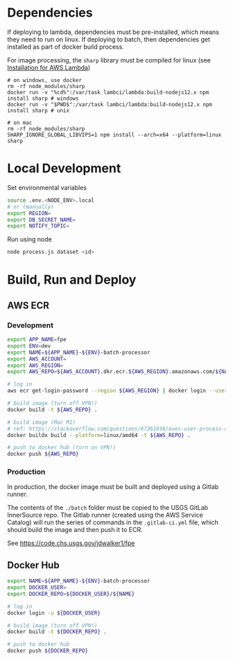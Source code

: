 # Dependencies

If deploying to lambda, dependencies must be pre-installed, which means they need to run on linux. If deploying to batch, then dependencies get installed as part of docker build process.

For image processing, the `sharp` library must be compiled for linux (see [Installation for AWS Lambda](https://sharp.pixelplumbing.com/install#aws-lambda))

```
# on windows, use docker
rm -rf node_modules/sharp
docker run -v "%cd%":/var/task lambci/lambda:build-nodejs12.x npm install sharp # windows
docker run -v "$PWD$":/var/task lambci/lambda:build-nodejs12.x npm install sharp # unix

# on mac
rm -rf node_modules/sharp
SHARP_IGNORE_GLOBAL_LIBVIPS=1 npm install --arch=x64 --platform=linux sharp
```

# Local Development

Set environmental variables

```sh
source .env.<NODE_ENV>.local
# or (manually)
export REGION=
export DB_SECRET_NAME=
export NOTIFY_TOPIC=
```

Run using node

```sh
node process.js dataset <id>
```

# Build, Run and Deploy

## AWS ECR

### Development

```bash
export APP_NAME=fpe
export ENV=dev
export NAME=${APP_NAME}-${ENV}-batch-processor
export AWS_ACCOUNT=
export AWS_REGION=
export AWS_REPO=${AWS_ACCOUNT}.dkr.ecr.${AWS_REGION}.amazonaws.com/${NAME}

# log in
aws ecr get-login-password --region ${AWS_REGION} | docker login --username AWS --password-stdin ${AWS_REPO}

# build image (turn off VPN!)
docker build -t ${AWS_REPO} .

# build image (Mac M1)
# ref: https://stackoverflow.com/questions/67361936/exec-user-process-caused-exec-format-error-in-aws-fargate-service
docker buildx build --platform=linux/amd64 -t ${AWS_REPO} .

# push to docker hub (turn on VPN!)
docker push ${AWS_REPO}
```

### Production

In production, the docker image must be built and deployed using a Gitlab runner.

The contents of the `./batch` folder must be copied to the USGS GitLab InnerSource repo. The Gitlab runner (created using the AWS Service Catalog) will run the series of commands in the `.gitlab-ci.yml` file, which should build the image and then push it to ECR.

See https://code.chs.usgs.gov/jdwalker1/fpe

## Docker Hub

```bash
export NAME=${APP_NAME}-${ENV}-batch-processor
export DOCKER_USER=
export DOCKER_REPO=${DOCKER_USER}/${NAME}

# log in
docker login -u ${DOCKER_USER}

# build image (turn off VPN!)
docker build -t ${DOCKER_REPO} .

# push to docker hub
docker push ${DOCKER_REPO}
```
